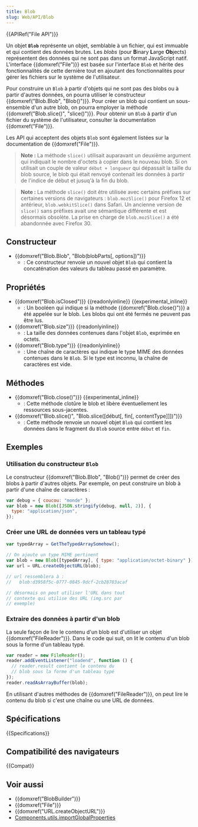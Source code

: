 ```yaml
---
title: Blob
slug: Web/API/Blob
---
```


{{APIRef("File API")}}

Un objet **`Blob`** représente un objet, semblable à un fichier, qui est immuable et qui contient des données brutes. Les _blobs_ (pour **B**inary **L**arge **Ob**jects) représentent des données qui ne sont pas dans un format JavaScript natif. L'interface {{domxref("File")}} est basée sur l'interface `Blob` et hérite des fonctionnalités de cette dernière tout en ajoutant des fonctionnalités pour gérer les fichiers sur le système de l'utilisateur.

Pour construire un `Blob` à partir d'objets qui ne sont pas des blobs ou à partir d'autres données, on pourra utiliser le constructeur {{domxref("Blob.Blob", "Blob()")}}. Pour créer un blob qui contient un sous-ensemble d'un autre blob, on pourra employer la méthode {{domxref("Blob.slice()", "slice()")}}. Pour obtenir un `Blob` à partir d'un fichier du système de l'utilisateur, consulter la documentation {{domxref("File")}}.

Les API qui acceptent des objets `Blob` sont également listées sur la documentation de {{domxref("File")}}.

> **Note :** La méthode `slice()` utilisait auparavant un deuxième argument qui indiquait le nombre d'octets à copier dans le nouveau blob. Si on utilisait un couple de valeur `début + longueur` qui dépassait la taille du blob source, le blob qui était renvoyé contenait les données à partir de l'indice de début et jusuq'à la fin du blob.

> **Note :** La méthode `slice()` doit être utilisée avec certains préfixes sur certaines versions de navigateurs : `blob.mozSlice()` pour Firefox 12 et antérieur, `blob.webkitSlice()` dans Safari. Un ancienne version de `slice()` sans préfixes avait une sémantique différente et est désormais obsolète. La prise en charge de `blob.mozSlice()` a été abandonnée avec Firefox 30.

## Constructeur

- {{domxref("Blob.Blob", "Blob(blobParts[, options])")}}
  - : Ce constructeur renvoie un nouvel objet `Blob` qui contient la concaténation des valeurs du tableau passé en paramètre.

## Propriétés

- {{domxref("Blob.isClosed")}} {{readonlyinline}} {{experimental_inline}}
  - : Un booléen qui indique si la méthode {{domxref("Blob.close()")}} a été appelée sur le blob. Les blobs qui ont été fermés ne peuvent pas être lus.
- {{domxref("Blob.size")}} {{readonlyinline}}
  - : La taille des données contenues dans l'objet `Blob`, exprimée en octets.
- {{domxref("Blob.type")}} {{readonlyinline}}
  - : Une chaîne de caractères qui indique le type MIME des données contenues dans le `Blob`. Si le type est inconnu, la chaîne de caractères est vide.

## Méthodes

- {{domxref("Blob.close()")}} {{experimental_inline}}
  - : Cette méthode clotûre le blob et libère éventuellement les ressources sous-jacentes.
- {{domxref("Blob.slice()", "Blob.slice([début[, fin[, contentType]]])")}}
  - : Cette méthode renvoie un nouvel objet `Blob` qui contient les données dans le fragment du `Blob` source entre `début` et `fin`.

## Exemples

### Utilisation du constructeur `Blob`

Le constructeur {{domxref("Blob.Blob", "Blob()")}} permet de créer des blobs à partir d'autres objets. Par exemple, on peut construire un blob à partir d'une chaîne de caractères :

```js
var debug = { coucou: "monde" };
var blob = new Blob([JSON.stringify(debug, null, 2)], {
  type: "application/json",
});
```

### Créer une URL de données vers un tableau typé

```js
var typedArray = GetTheTypedArraySomehow();

// On ajoute un type MIME pertinent
var blob = new Blob([typedArray], { type: "application/octet-binary" });
var url = URL.createObjectURL(blob);

// url ressemblera à :
//   blob:d3958f5c-0777-0845-9dcf-2cb28783acaf

// désormais on peut utiliser l'URL dans tout
// contexte qui utilise des URL (img.src par
// exemple)
```

### Extraire des données à partir d'un blob

La seule façon de lire le contenu d'un blob est d'utiliser un objet {{domxref("FileReader")}}. Dans le code qui suit, on lit le contenu d'un blob sous la forme d'un tableau typé.

```js
var reader = new FileReader();
reader.addEventListener("loadend", function () {
  // reader.result contient le contenu du
  // blob sous la forme d'un tableau typé
});
reader.readAsArrayBuffer(blob);
```

En utilisant d'autres méthodes de {{domxref("FileReader")}}, on peut lire le contenu du blob si c'est une chaîne ou une URL de données.

## Spécifications

{{Specifications}}

## Compatibilité des navigateurs

{{Compat}}

## Voir aussi

- {{domxref("BlobBuilder")}}
- {{domxref("File")}}
- {{domxref("URL.createObjectURL")}}
- [Components.utils.importGlobalProperties](/fr/docs/Mozilla/Tech/XPCOM/Language_Bindings/Components.utils.importGlobalProperties)

